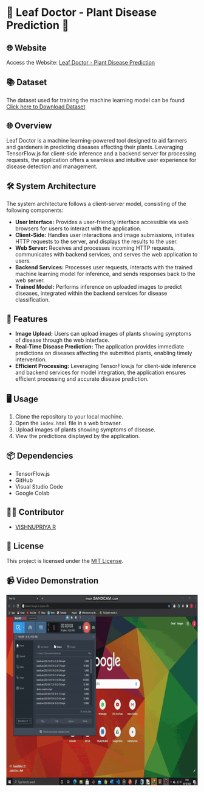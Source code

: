 # 🌿 Leaf Doctor - Plant Disease Prediction 🌱

## 🌐 Website
Access the Website: <a href="https://priyaramesh26.github.io/leafdoctor/" target="_blank">Leaf Doctor - Plant Disease Prediction</a>

## 📚 Dataset
The dataset used for training the machine learning model can be found <a href="https://www.kaggle.com/datasets/emmarex/plantdisease" target="_blank">Click here to Download Dataset</a>

## 🌐 Overview
Leaf Doctor is a machine learning-powered tool designed to aid farmers and gardeners in predicting diseases affecting their plants. Leveraging TensorFlow.js for client-side inference and a backend server for processing requests, the application offers a seamless and intuitive user experience for disease detection and management.

## 🛠️ System Architecture
The system architecture follows a client-server model, consisting of the following components:

- **User Interface:** Provides a user-friendly interface accessible via web browsers for users to interact with the application.
- **Client-Side:** Handles user interactions and image submissions, initiates HTTP requests to the server, and displays the results to the user.
- **Web Server:** Receives and processes incoming HTTP requests, communicates with backend services, and serves the web application to users.
- **Backend Services:** Processes user requests, interacts with the trained machine learning model for inference, and sends responses back to the web server.
- **Trained Model:** Performs inference on uploaded images to predict diseases, integrated within the backend services for disease classification.

## 🚀 Features
- **Image Upload:** Users can upload images of plants showing symptoms of disease through the web interface.
- **Real-Time Disease Prediction:** The application provides immediate predictions on diseases affecting the submitted plants, enabling timely intervention.
- **Efficient Processing:** Leveraging TensorFlow.js for client-side inference and backend services for model integration, the application ensures efficient processing and accurate disease prediction.

## 🖥️ Usage
1. Clone the repository to your local machine.
2. Open the `index.html` file in a web browser.
3. Upload images of plants showing symptoms of disease.
4. View the predictions displayed by the application.

## 📦 Dependencies
- TensorFlow.js
- GitHub
- Visual Studio Code
- Google Colab

## 👨‍💻 Contributor
- <a href="https://github.com/priyaramesh26" target="_blank">VISHNUPRIYA R</a>

## 📝 License
This project is licensed under the [MIT License](LICENSE).


## 📹 Video Demonstration

<img src="demo.gif" width="768" height="500" />
